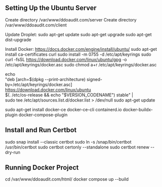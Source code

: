 ## Setting Up the Ubuntu Server

Create directory /var/www/ddoaudit.com/server
Create directory /var/www/ddoaudit.com/client

Update Droplet:
sudo apt-get update
sudo apt-get upgrade
sudo apt-get dist-upgrade

Install Docker: https://docs.docker.com/engine/install/ubuntu/
sudo apt-get install ca-certificates curl
sudo install -m 0755 -d /etc/apt/keyrings
sudo curl -fsSL https://download.docker.com/linux/ubuntu/gpg -o /etc/apt/keyrings/docker.asc
sudo chmod a+r /etc/apt/keyrings/docker.asc

echo \
  "deb [arch=$(dpkg --print-architecture) signed-by=/etc/apt/keyrings/docker.asc] https://download.docker.com/linux/ubuntu \
  $(. /etc/os-release && echo "$VERSION_CODENAME") stable" | \
  sudo tee /etc/apt/sources.list.d/docker.list > /dev/null
sudo apt-get update

sudo apt-get install docker-ce docker-ce-cli containerd.io docker-buildx-plugin docker-compose-plugin

## Install and Run Certbot
sudo snap install --classic certbot
sudo ln -s /snap/bin/certbot /usr/bin/certbot
sudo certbot certonly --standalone
sudo certbot renew --dry-run

## Running Docker Project
cd /var/www/ddoaudit.com/html/
docker compose up --build